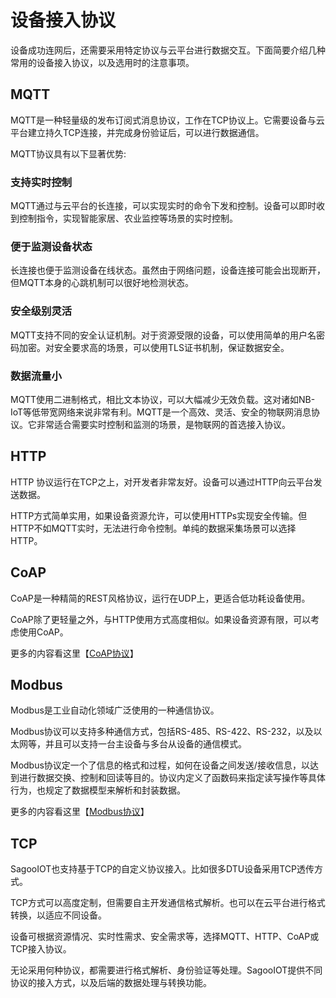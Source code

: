 # 设备接入协议

设备成功连网后，还需要采用特定协议与云平台进行数据交互。下面简要介绍几种常用的设备接入协议，以及选用时的注意事项。

## **MQTT**

MQTT是一种轻量级的发布订阅式消息协议，工作在TCP协议上。它需要设备与云平台建立持久TCP连接，并完成身份验证后，可以进行数据通信。

MQTT协议具有以下显著优势:

### **支持实时控制**

MQTT通过与云平台的长连接，可以实现实时的命令下发和控制。设备可以即时收到控制指令，实现智能家居、农业监控等场景的实时控制。

### **便于监测设备状态**

长连接也便于监测设备在线状态。虽然由于网络问题，设备连接可能会出现断开，但MQTT本身的心跳机制可以很好地检测状态。

### **安全级别灵活**

MQTT支持不同的安全认证机制。对于资源受限的设备，可以使用简单的用户名密码加密。对安全要求高的场景，可以使用TLS证书机制，保证数据安全。

### **数据流量小**

MQTT使用二进制格式，相比文本协议，可以大幅减少无效负载。这对诸如NB-IoT等低带宽网络来说非常有利。MQTT是一个高效、灵活、安全的物联网消息协议。它非常适合需要实时控制和监测的场景，是物联网的首选接入协议。

## **HTTP**

HTTP 协议运行在TCP之上，对开发者非常友好。设备可以通过HTTP向云平台发送数据。

HTTP方式简单实用，如果设备资源允许，可以使用HTTPs实现安全传输。但HTTP不如MQTT实时，无法进行命令控制。单纯的数据采集场景可以选择HTTP。

## **CoAP**

CoAP是一种精简的REST风格协议，运行在UDP上，更适合低功耗设备使用。

CoAP除了更轻量之外，与HTTP使用方式高度相似。如果设备资源有限，可以考虑使用CoAP。

更多的内容看这里【[CoAP协议](protocol/coap.md)】

## **Modbus**

Modbus是工业自动化领域广泛使用的一种通信协议。

Modbus协议可以支持多种通信方式，包括RS-485、RS-422、RS-232，以及以太网等，并且可以支持一台主设备与多台从设备的通信模式。

Modbus协议定一个了信息的格式和过程，如何在设备之间发送/接收信息，以达到进行数据交换、控制和回读等目的。协议内定义了函数码来指定读写操作等具体行为，也规定了数据模型来解析和封装数据。

更多的内容看这里【[Modbus协议](protocol/modbus.md)】


## **TCP**

SagooIOT也支持基于TCP的自定义协议接入。比如很多DTU设备采用TCP透传方式。

TCP方式可以高度定制，但需要自主开发通信格式解析。也可以在云平台进行格式转换，以适应不同设备。



设备可根据资源情况、实时性需求、安全需求等，选择MQTT、HTTP、CoAP或TCP接入协议。

无论采用何种协议，都需要进行格式解析、身份验证等处理。SagooIOT提供不同协议的接入方式，以及后端的数据处理与转换功能。
